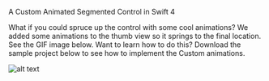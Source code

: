 A Custom Animated Segmented Control in Swift 4

What if you could spruce up the control with some cool animations? We added some animations to the thumb view so it springs to the final location. See the GIF image below. Want to learn how to do this? Download the sample project below to see how to implement the Custom animations.

![alt text](https://raw.githubusercontent.com/hilalbaig/HBSegmentedControl/master/segmented-gif.gif "HBSegmentedControl Gif")
